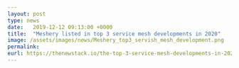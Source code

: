 ```yaml
---
layout: post
type: news
date:   2019-12-12 09:13:00 +0000
title:  "Meshery listed in top 3 service mesh developments in 2020"
image: /assets/images/news/Meshery_top3_servish_mesh_development.png
permalink:
eurl: https://thenewstack.io/the-top-3-service-mesh-developments-in-2020/
--- 
```


